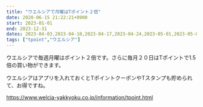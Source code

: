 ```yaml
---
title: "ウエルシアで月曜はTポイント２倍"
date: 2020-06-15 21:22:21+0900
start: 2023-01-01
end: 2023-12-31
dates: 2023-04-03,2023-04-10,2023-04-17,2023-04-24,2023-05-01,2023-05-08,2023-05-15,2023-05-22,2023-05-29,2023-06-05,2023-06-12,2023-06-19,2023-06-26
tags: ["tpoint","ウエルシア"]
---
```

ウエルシアで毎週月曜はポイント２倍です。さらに毎月２０日はTポイントで1.5倍の買い物ができます。

ウエルシアはアプリを入れておくとTポイントクーポンやTスタンプも貯められて、お得ですね。

https://www.welcia-yakkyoku.co.jp/information/tpoint.html

